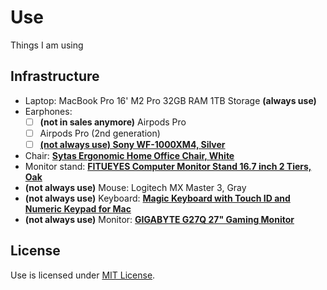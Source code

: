 # Use

Things I am using

## Infrastructure

- Laptop: MacBook Pro 16' M2 Pro 32GB RAM 1TB Storage **(always use)**
- Earphones:
  - [ ] **(not in sales anymore)** Airpods Pro
  - [ ] Airpods Pro (2nd generation)
  - [ ] [**(not always use) Sony WF-1000XM4, Silver**](https://www.amazon.ca/gp/product/B094CLC7WK/ref=ppx_yo_dt_b_asin_title_o01_s00?ie=UTF8&th=1)
- Chair: [**Sytas Ergonomic Home Office Chair, White**](https://www.amazon.ca/gp/product/B09BKWR3J5/ref=ppx_yo_dt_b_asin_title_o01_s01?ie=UTF8&psc=1)
- Monitor stand: [**FITUEYES Computer Monitor Stand 16.7 inch 2 Tiers, Oak**](https://www.amazon.ca/gp/product/B0836JHNCF/ref=ppx_yo_dt_b_asin_title_o03_s00?ie=UTF8&th=1)
- **(not always use)** Mouse: Logitech MX Master 3, Gray
- **(not always use)** Keyboard: [**Magic Keyboard with Touch ID and Numeric Keypad for Mac**](https://www.apple.com/ca/shop/product/MMMR3LL/A/magic-keyboard-with-touch-id-and-numeric-keypad-for-mac-models-with-apple-silicon-us-english-black-keys?fnode=8a0b3f50b8387f68c65bde556e7a84cef97af8ed7e01e7aa8147fc6a3e9c0e3f96b0c1c5ca21d485db2f762f9ccaf1cecbb34572897c0715dc8a5c365689fde94e7146c486b4b8e03c6ea52b0401f3c645da885953ced5d5df84853b919bf57c7c077734423eb0ddb00658b9c3332bda)
- **(not always use)** Monitor: [**GIGABYTE G27Q 27" Gaming Monitor**](https://www.gigabyte.com/Monitor/G27Q#kf)

## License

Use is licensed under [MIT License](LICENSE).